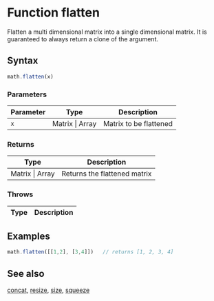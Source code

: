 <!-- Note: This file is automatically generated from source code comments. Changes made in this file will be overridden. -->

# Function flatten

Flatten a multi dimensional matrix into a single dimensional matrix.
It is guaranteed to always return a clone of the argument.


## Syntax

```js
math.flatten(x)
```

### Parameters

Parameter | Type | Description
--------- | ---- | -----------
`x` | Matrix &#124; Array | Matrix to be flattened

### Returns

Type | Description
---- | -----------
Matrix &#124; Array | Returns the flattened matrix


### Throws

Type | Description
---- | -----------


## Examples

```js
math.flatten([[1,2], [3,4]])   // returns [1, 2, 3, 4]
```


## See also

[concat](concat.md),
[resize](resize.md),
[size](size.md),
[squeeze](squeeze.md)
